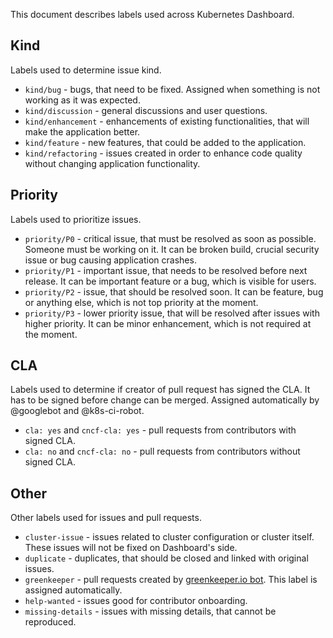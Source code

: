 This document describes labels used across Kubernetes Dashboard. 

## Kind
Labels used to determine issue kind.

- `kind/bug` - bugs, that need to be fixed. Assigned when something is not working as it was expected.
- `kind/discussion` - general discussions and user questions.
- `kind/enhancement` - enhancements of existing functionalities, that will make the application better.
- `kind/feature` - new features, that could be added to the application.
- `kind/refactoring` - issues created in order to enhance code quality without changing application functionality.

## Priority
Labels used to prioritize issues.

- `priority/P0` - critical issue, that must be resolved as soon as possible. Someone must be working on it. It can be broken build, crucial security issue or bug causing application crashes.
- `priority/P1` - important issue, that needs to be resolved before next release. It can be important feature or a bug, which is visible for users.
- `priority/P2` - issue, that should be resolved soon. It can be feature, bug or anything else, which is not top priority at the moment.
- `priority/P3` - lower priority issue, that will be resolved after issues with higher priority. It can be minor enhancement, which is not required at the moment.

## CLA
Labels used to determine if creator of pull request has signed the CLA. It has to be signed before change can be merged. Assigned automatically by @googlebot and @k8s-ci-robot.

- `cla: yes` and `cncf-cla: yes` - pull requests from contributors with signed CLA.
- `cla: no` and `cncf-cla: no` - pull requests from contributors without signed CLA.

## Other
Other labels used for issues and pull requests.

- `cluster-issue` - issues related to cluster configuration or cluster itself. These issues will not be fixed on Dashboard's side.
- `duplicate` - duplicates, that should be closed and linked with original issues.
- `greenkeeper` - pull requests created by [greenkeeper.io bot](https://github.com/greenkeeperio-bot). This label is assigned automatically.
- `help-wanted` - issues good for contributor onboarding.
- `missing-details` - issues with missing details, that cannot be reproduced.